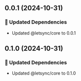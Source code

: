 ## 0.0.1 (2024-10-31)

### 🧱 Updated Dependencies

- Updated @letsync/core to 0.0.1

## 0.1.0 (2024-10-31)

### 🧱 Updated Dependencies

- Updated @letsync/core to 0.1.0